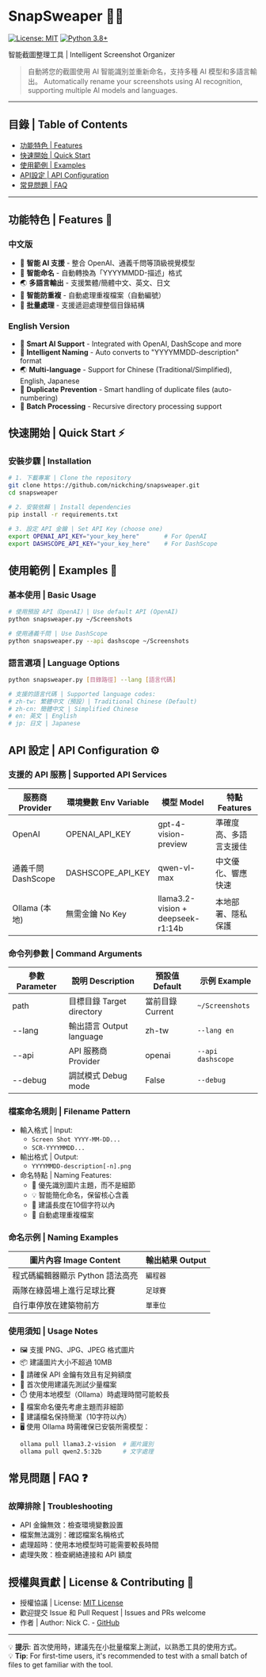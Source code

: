 # SnapSweaper 📸✨

[![License: MIT](https://img.shields.io/badge/License-MIT-yellow.svg)](https://opensource.org/licenses/MIT)
[![Python 3.8+](https://img.shields.io/badge/python-3.8+-blue.svg)](https://www.python.org/downloads/)

智能截圖整理工具 | Intelligent Screenshot Organizer

> 自動將您的截圖使用 AI 智能識別並重新命名，支持多種 AI 模型和多語言輸出。
> Automatically rename your screenshots using AI recognition, supporting multiple AI models and languages.

---

## 目錄 | Table of Contents
- [功能特色 | Features](#功能特色--features)
- [快速開始 | Quick Start](#快速開始--quick-start)
- [使用範例 | Examples](#使用範例--examples)
- [API設定 | API Configuration](#api設定--api-configuration)
- [常見問題 | FAQ](#常見問題--faq)

---

<a id="功能特色--features"></a>
## 功能特色 | Features 🚀

### 中文版
- 🤖 **智能 AI 支援** - 整合 OpenAI、通義千問等頂級視覺模型
- 📝 **智能命名** - 自動轉換為「YYYYMMDD-描述」格式
- 🌏 **多語言輸出** - 支援繁體/簡體中文、英文、日文
- 🔄 **智能防重複** - 自動處理重複檔案（自動編號）
- 📁 **批量處理** - 支援遞迴處理整個目錄結構

### English Version
- 🤖 **Smart AI Support** - Integrated with OpenAI, DashScope and more
- 📝 **Intelligent Naming** - Auto converts to "YYYYMMDD-description" format
- 🌏 **Multi-language** - Support for Chinese (Traditional/Simplified), English, Japanese
- 🔄 **Duplicate Prevention** - Smart handling of duplicate files (auto-numbering)
- 📁 **Batch Processing** - Recursive directory processing support

<a id="快速開始--quick-start"></a>
## 快速開始 | Quick Start ⚡

### 安裝步驟 | Installation
```bash
# 1. 下載專案 | Clone the repository
git clone https://github.com/nickching/snapsweaper.git
cd snapsweaper

# 2. 安裝依賴 | Install dependencies
pip install -r requirements.txt

# 3. 設定 API 金鑰 | Set API Key (choose one)
export OPENAI_API_KEY="your_key_here"       # For OpenAI
export DASHSCOPE_API_KEY="your_key_here"    # For DashScope
```

<a id="使用範例--examples"></a>
## 使用範例 | Examples 📝

### 基本使用 | Basic Usage
```bash
# 使用預設 API（OpenAI）| Use default API (OpenAI)
python snapsweaper.py ~/Screenshots

# 使用通義千問 | Use DashScope
python snapsweaper.py --api dashscope ~/Screenshots
```

### 語言選項 | Language Options
```bash
python snapsweaper.py [目錄路徑] --lang [語言代碼]

# 支援的語言代碼 | Supported language codes:
# zh-tw: 繁體中文（預設）| Traditional Chinese (Default)
# zh-cn: 簡體中文 | Simplified Chinese
# en: 英文 | English
# jp: 日文 | Japanese
```

<a id="api設定--api-configuration"></a>
## API 設定 | API Configuration ⚙️

### 支援的 API 服務 | Supported API Services
| 服務商 Provider | 環境變數 Env Variable | 模型 Model | 特點 Features |
|----------------|---------------------|------------|--------------|
| OpenAI | OPENAI_API_KEY | gpt-4-vision-preview | 準確度高、多語言支援佳 |
| 通義千問 DashScope | DASHSCOPE_API_KEY | qwen-vl-max | 中文優化、響應快速 |
| Ollama (本地) | 無需金鑰 No Key | llama3.2-vision + deepseek-r1:14b | 本地部署、隱私保護 |

### 命令列參數 | Command Arguments
| 參數 Parameter | 說明 Description | 預設值 Default | 示例 Example |
|---------------|-----------------|---------------|--------------|
| path | 目標目錄 Target directory | 當前目錄 Current | `~/Screenshots` |
| --lang | 輸出語言 Output language | zh-tw | `--lang en` |
| --api | API 服務商 Provider | openai | `--api dashscope` |
| --debug | 調試模式 Debug mode | False | `--debug` |

### 檔案命名規則 | Filename Pattern
- 輸入格式 | Input: 
  - `Screen Shot YYYY-MM-DD...`
  - `SCR-YYYYMMDD...`
- 輸出格式 | Output: 
  - `YYYYMMDD-description[-n].png`
- 命名特點 | Naming Features:
  - 🎯 優先識別圖片主題，而不是細節
  - 💡 智能簡化命名，保留核心含義
  - 📏 建議長度在10個字符以內
  - 🔄 自動處理重複檔案

### 命名示例 | Naming Examples
| 圖片內容 Image Content | 輸出結果 Output |
|----------------------|----------------|
| 程式碼編輯器顯示 Python 語法高亮 | `編程器` |
| 兩隊在綠茵場上進行足球比賽 | `足球賽` |
| 自行車停放在建築物前方 | `單車位` |

### 使用須知 | Usage Notes
- 🖼️ 支援 PNG、JPG、JPEG 格式圖片
- 📦 建議圖片大小不超過 10MB
- 🔑 請確保 API 金鑰有效且有足夠額度
- 🔄 首次使用建議先測試少量檔案
- ⏱️ 使用本地模型（Ollama）時處理時間可能較長
- 🎯 檔案命名優先考慮主題而非細節
- 📏 建議檔名保持簡潔（10字符以內）
- 🖥️ 使用 Ollama 時需確保已安裝所需模型：
  ```bash
  ollama pull llama3.2-vision  # 圖片識別
  ollama pull qwen2.5:32b      # 文字處理
  ```

<a id="常見問題--faq"></a>
## 常見問題 | FAQ ❓

### 故障排除 | Troubleshooting
- API 金鑰無效：檢查環境變數設置
- 檔案無法識別：確認檔案名稱格式
- 處理超時：使用本地模型時可能需要較長時間
- 處理失敗：檢查網絡連接和 API 額度

## 授權與貢獻 | License & Contributing 📜

- 授權協議 | License: [MIT License](LICENSE)
- 歡迎提交 Issue 和 Pull Request | Issues and PRs welcome
- 作者 | Author: Nick C. - [GitHub](https://github.com/nickching)

---

💡 **提示**: 首次使用時，建議先在小批量檔案上測試，以熟悉工具的使用方式。  
💡 **Tip**: For first-time users, it's recommended to test with a small batch of files to get familiar with the tool.
